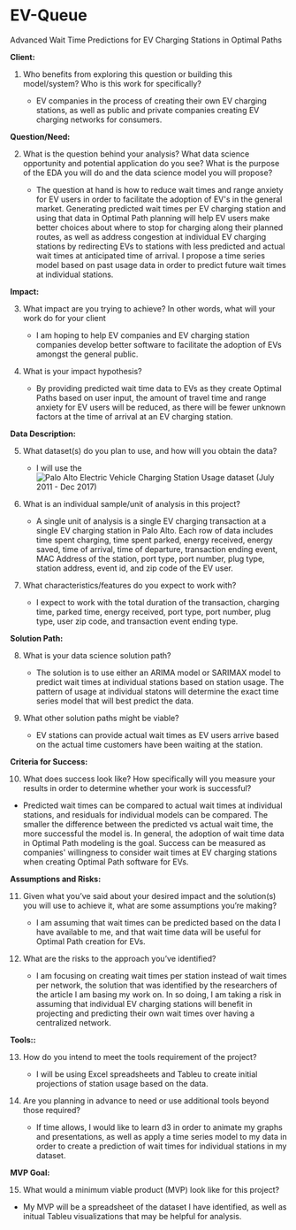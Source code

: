 
# EV-Queue
Advanced Wait Time Predictions for EV Charging Stations in Optimal Paths

**Client:**

1. Who benefits from exploring this question or building this model/system? Who is this work for specifically?

    - EV companies in the process of creating their own EV charging stations, as well as public and private companies creating EV charging networks for consumers.

**Question/Need:**

2. What is the question behind your analysis? What data science opportunity and potential application do you see? What is the purpose of the EDA you will do and the data science model you will propose?

    - The question at hand is how to reduce wait times and range anxiety for EV users in order to facilitate the adoption of EV's in the general market. Generating predicted wait times per EV charging station and using that data in Optimal Path planning will help EV users make better choices about where to stop for charging along their planned routes, as well as address congestion at individual EV charging stations by redirecting EVs to stations with less
    predicted and actual wait times at anticipated time of arrival. I propose a time series model based on past usage data in order to predict future wait times at individual stations.

**Impact:**


3. What impact are you trying to achieve? In other words, what will your work do for your client

    - I am hoping to help EV companies and EV charging station companies develop better software to facilitate the adoption of EVs amongst the general public.

4. What is your impact hypothesis?

    - By providing predicted wait time data to EVs as they create Optimal Paths based on user input, the amount of travel time and range anxiety for EV users will be reduced, as there will be fewer unknown factors at the time of arrival
    at an EV charging station.


**Data Description:**

5. What dataset(s) do you plan to use, and how will you obtain the data?

    - I will use the ![Palo Alto Electric Vehicle Charging Station Usage dataset (July 2011 - Dec 2017)]('https://data.cityofpaloalto.org/dataviews/244892/electric-vehicle-charging-station-usage-july-2011-dec-2017/')



6. What is an individual sample/unit of analysis in this project?

    - A single unit of analysis is a single EV charging transaction at a single EV charging station in Palo Alto. Each row of data includes time spent charging, time spent parked, energy received, energy saved, time of arrival, time of departure, transaction ending event, MAC Address of the station, port type, port number, plug type, station address, event id, and zip code of the EV user.


7. What characteristics/features do you expect to work with?

    - I expect to work with the total duration of the transaction, charging time, parked time, energy received, port type, port number, plug type, user zip code, and transaction event ending type.

**Solution Path:**

8. What is your data science solution path?

    - The solution is to use either an ARIMA model or SARIMAX model to predict wait times at individual stations based on station usage. The pattern of usage at individual statons will determine the exact time series model that will best
 predict the data.

 9. What other solution paths might be viable?

    - EV stations can provide actual wait times as EV users arrive based on the actual time customers have been waiting at the station.




**Criteria for Success:**

10. What does success look like? How specifically will you measure your results in order to determine whether your work is successful?

  - Predicted wait times can be compared to actual wait times at individual stations, and residuals for individual models can be compared. The smaller the difference between the predicted vs actual wait time, the more successful the model is. In general, the adoption of wait time data in Optimal Path modeling is the goal. Success can be measured as companies' willingness to consider wait times at EV charging stations when creating Optimal Path software for EVs.

**Assumptions and Risks:**


11. Given what you’ve said about your desired impact and the solution(s) you will use to achieve it, what are some assumptions you’re making?

    - I am assuming that wait times can be predicted based on the data I have available to me, and that wait time data will be useful for Optimal Path creation for EVs.

12. What are the risks to the approach you’ve identified?

    - I am focusing on creating wait times per station instead of wait times per network, the solution that was identified by the researchers of the article I am basing my work on. In so doing, I am taking a risk in assuming that individual EV charging stations will benefit in projecting and predicting their own wait times over having a centralized network.

**Tools::**

13. How do you intend to meet the tools requirement of the project?

    - I will be using Excel spreadsheets and Tableu to create initial projections of station usage based on the data.

14. Are you planning in advance to need or use additional tools beyond those required?

    - If time allows, I would like to learn d3 in order to animate my graphs and presentations, as well as apply a time series model to my data in order to create a prediction of wait times for individual stations in my dataset.

**MVP Goal:**

15. What would a minimum viable product (MVP) look like for this project?

  - My MVP will be a spreadsheet of the dataset I have identified, as well as initual Tableu visualizations that may be helpful for analysis.
